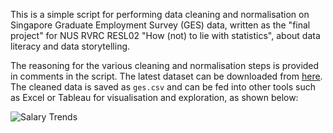 This is a simple script for performing data cleaning and normalisation on Singapore Graduate Employment Survey (GES) data, written as the "final project" for NUS RVRC RESL02 "How (not) to lie with statistics", about data literacy and data storytelling.

The reasoning for the various cleaning and normalisation steps is provided in comments in the script. The latest dataset can be downloaded from [here](https://data.gov.sg/datasets/d_3c55210de27fcccda2ed0c63fdd2b352/view). The cleaned data is saved as `ges.csv` and can be fed into other tools such as Excel or Tableau for visualisation and exploration, as shown below:

![Salary Trends](https://github.com/user-attachments/assets/3a3a4827-f9b3-4eed-9264-422595d57189)
